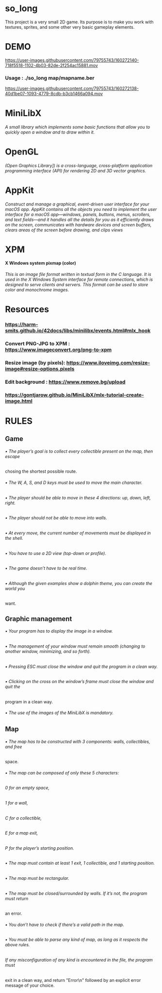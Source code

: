 # so_long
This project is a very small 2D game. Its purpose is to make you work with textures, sprites, and some other very basic gameplay elements.

# DEMO 
https://user-images.githubusercontent.com/79755743/160272140-718f5518-1102-4b03-82de-2f254ac15881.mov

### Usage :  ./so_long map/mapname.ber

https://user-images.githubusercontent.com/79755743/160272138-40d1be07-1093-4779-8cdb-b3cb1466a094.mov




# MiniLibX
###### A small library which implements some basic functions that allow you to quickly open a window and to draw within it.

# OpenGL 
###### (Open Graphics Library]) is a cross-language, cross-platform application programming interface (API) for rendering 2D and 3D vector graphics. 

# AppKit
###### Construct and manage a graphical, event-driven user interface for your macOS app. AppKit contains all the objects you need to implement the user interface for a macOS app—windows, panels, buttons, menus, scrollers, and text fields—and it handles all the details for you as it efficiently draws on the screen, communicates with hardware devices and screen buffers, clears areas of the screen before drawing, and clips views

# XPM
#### X Windows system pixmap (color)
###### This is an image file format written in textual form in the C language. It is used in the X Windows System interface for remote connections, which is designed to serve clients and servers. This format can be used to store color and monochrome images.


# Resources
### https://harm-smits.github.io/42docs/libs/minilibx/events.html#mlx_hook
### Convert PNG-JPG to XPM : https://www.imageconvert.org/png-to-xpm
### Resize image (by pixels): https://www.iloveimg.com/resize-image#resize-options,pixels
### Edit background : https://www.remove.bg/upload
### https://gontjarow.github.io/MiniLibX/mlx-tutorial-create-image.html



# RULES
## Game
###### • The player’s goal is to collect every collectible present on the map, then escape
chosing the shortest possible route.
######  • The W, A, S, and D keys must be used to move the main character.
###### • The player should be able to move in these 4 directions: up, down, left, right.
###### • The player should not be able to move into walls.
###### • At every move, the current number of movements must be displayed in the shell.
###### • You have to use a 2D view (top-down or profile).
###### • The game doesn’t have to be real time.
###### • Although the given examples show a dolphin theme, you can create the world you
want.
## Graphic management
######  • Your program has to display the image in a window.
######  • The management of your window must remain smooth (changing to another window, minimizing, and so forth).
######  • Pressing ESC must close the window and quit the program in a clean way.
######  • Clicking on the cross on the window’s frame must close the window and quit the
program in a clean way.
######  • The use of the images of the MiniLibX is mandatory.

## Map
###### • The map has to be constructed with 3 components: walls, collectibles, and free
space.
###### • The map can be composed of only these 5 characters:
###### 0 for an empty space,
###### 1 for a wall,
###### C for a collectible,
###### E for a map exit,
###### P for the player’s starting position.

###### • The map must contain at least 1 exit, 1 collectible, and 1 starting position.
###### • The map must be rectangular.
###### • The map must be closed/surrounded by walls. If it’s not, the program must return
an error.
###### • You don’t have to check if there’s a valid path in the map.
###### • You must be able to parse any kind of map, as long as it respects the above rules.
###### If any misconfiguration of any kind is encountered in the file, the program must
exit in a clean way, and return "Error\n" followed by an explicit error message of
your choice.
